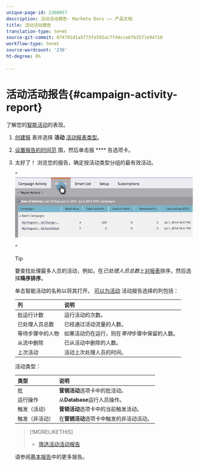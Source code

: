 ```yaml
---
unique-page-id: 2360057
description: 活动活动报告- Marketo Docs —— 产品文档
title: 活动活动报告
translation-type: tm+mt
source-git-commit: 074701d1a5f75fe592ac7f44cce6fb3571e94710
workflow-type: tm+mt
source-wordcount: '236'
ht-degree: 0%

---
```



# 活动活动报告{#campaign-activity-report}

了解您的[智能活动](http://docs.marketo.com/display/docs/smart+campaigns)的表现。

1. [创建报](../../../../product-docs/reporting/basic-reporting/creating-reports/create-a-report-in-a-program.md) 表并选择 **活动** [活动报表类型](report-type-overview.md)。
1. [设置报告的时间范](../../../../product-docs/reporting/basic-reporting/editing-reports/change-a-report-time-frame.md) 围，然后单击报 **** 告选项卡。
1. 太好了！ 浏览您的报告，确定按活动类型分组的最有效活动。

   “ ![](assets/image2014-9-16-16-3a8-3a45.png)

   “

   >[!TIP]
   >
   >要查找处理最多人员的活动，例如，在&#x200B;*已处理人员总数*&#x200B;上[对报表](../../../../product-docs/reporting/basic-reporting/editing-reports/sort-report-on-columns.md)排序，然后选择&#x200B;**降序排序**。

   单击智能活动的名称以将其打开。  [可以为活动](../../../../product-docs/reporting/basic-reporting/editing-reports/select-report-columns.md) 活动报告选择的列包括：

   | 列 | 说明 |
   |---|---|
   | 批运行计数 | 运行活动的次数。 |
   | 已处理人员总数 | 已经通过活动流量的人数。 |
   | 等待步骤中的人物 | 如果活动仍在运行，则在&#x200B;*等待*&#x200B;步骤中保留的人数。 |
   | 从流中删除 | 已从活动中删除的人数。 |
   | 上次活动 | 活动上次处理人员的时间。 |

   活动类型：

   | 类型 | 说明 |
   |---|---|
   | 批 | **营销活动**&#x200B;选项卡中的批活动。 |
   | 运行操作 | 从&#x200B;**Database**&#x200B;运行人员操作。 |
   | 触发（活动） | **营销活动**&#x200B;选项卡中的当前触发活动。 |
   | 触发（非活动） | 在&#x200B;**营销活动**&#x200B;选项卡中触发的非活动活动。 |

   >[!MORELIKETHIS]
   >
   >
   >    
   >    
   >    * [筛选活动活动报告](../../../../product-docs/reporting/basic-reporting/report-activity/filter-a-campaign-activity-report.md)


   请参阅[基本报告](http://docs.marketo.com/display/docs/basic+reporting)中的更多报告。

